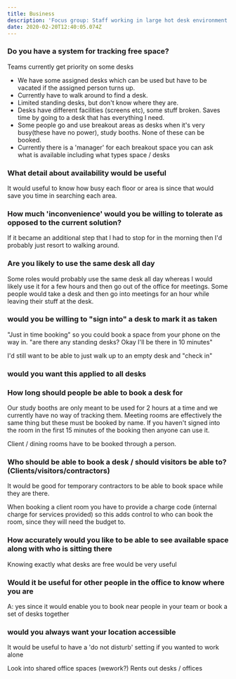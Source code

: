 ```yaml
---
title: Business
description: 'Focus group: Staff working in large hot desk environment'
date: 2020-02-20T12:40:05.074Z
---
```

### Do you have a system for tracking free space?
Teams currently get priority on some desks

* We have some assigned desks which can be used but have to be vacated if the assigned person turns up.
* Currently have to walk around to find a desk.
* Limited standing desks, but don't know where they are.
* Desks have different facilities (screens etc), some stuff broken. 
Saves time by going to a desk that has everything I need.
* Some people go and use breakout areas as desks when it's very busy(these have no power), study booths. None of these can be booked.
* Currently there is a 'manager' for each breakout space you can ask what is available including what types space / desks


### What detail about availability would be useful

It would useful to know how busy each floor or area is since that would save you time in searching each area.


### How much 'inconvenience' would you be willing to tolerate as opposed to the current solution?

If it became an additional step that I had to stop for in the morning then I'd probably just resort to walking around.

### Are you likely to use the same desk all day
Some roles would probably use the same desk all day whereas I would likely use it for a few hours and then go out of the office for meetings.
Some people would take a desk and then go into meetings for an hour while leaving their stuff at the desk.

### would you be willing to "sign into" a desk to mark it as taken

"Just in time booking" so you could book a space from your phone on the way in. "are there any standing desks? Okay I'll be there in 10 minutes"

I'd still want to be able to just walk up to an empty desk and "check in"

### would you want this applied to all desks



### How long should people be able to book a desk for

Our study booths are only meant to be used for 2 hours at a time and we currently have no way of tracking them.
Meeting rooms are effectively the same thing but these must be booked by name. If you haven't signed into the room in the first 15 minutes of the booking then anyone can use it.

Client / dining rooms have to be booked through a person.

### Who should be able to book a desk / should visitors be able to? (Clients/visitors/contractors)

It would be good for temporary contractors to be able to book space while they are there.

When booking a client room you have to provide a charge code (internal charge for services provided) so this adds control to who can book the room, since they will need the budget to.

### How accurately would you like to be able to see available space along with who is sitting there

Knowing exactly what desks are free would be very useful

### Would it be useful for other people in the office to know where you are
A: yes since it would enable you to book near people in your team or book a set of desks together

### would you always want your location accessible
It would be useful to have a 'do not disturb' setting if you wanted to work alone


Look into shared office spaces (wework?)
Rents out desks / offices

